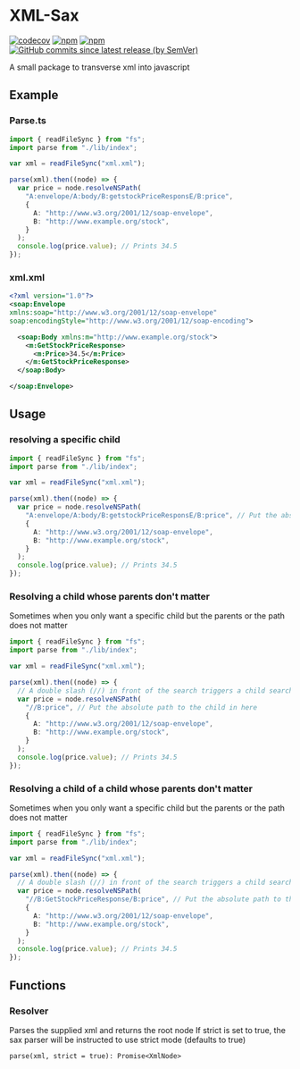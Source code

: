 # XML-Sax

[![codecov](https://codecov.io/gh/TheDome/xmljs-sax/branch/develop/graph/badge.svg?token=BIEQR9H432)](https://codecov.io/gh/TheDome/xmljs-sax)
[![npm](https://img.shields.io/npm/v/saxxmlparser?color=red&label=version)](https://www.npmjs.com/package/saxxmlparser)
[![npm](https://img.shields.io/npm/dt/saxxmlparser)](https://www.npmjs.com/package/saxxmlparser)
[![GitHub commits since latest release (by SemVer)](https://img.shields.io/github/commits-since/thedome/xmljs-sax/latest)](https://github.com/TheDome/xmljs-sax/compare/master...develop)

A small package to transverse xml into javascript

## Example

### Parse.ts

```typescript
import { readFileSync } from "fs";
import parse from "./lib/index";

var xml = readFileSync("xml.xml");

parse(xml).then((node) => {
  var price = node.resolveNSPath(
    "A:envelope/A:body/B:getstockPriceResponsE/B:price",
    {
      A: "http://www.w3.org/2001/12/soap-envelope",
      B: "http://www.example.org/stock",
    }
  );
  console.log(price.value); // Prints 34.5
});
```

### xml.xml

```xml
<?xml version="1.0"?>
<soap:Envelope
xmlns:soap="http://www.w3.org/2001/12/soap-envelope"
soap:encodingStyle="http://www.w3.org/2001/12/soap-encoding">

  <soap:Body xmlns:m="http://www.example.org/stock">
    <m:GetStockPriceResponse>
      <m:Price>34.5</m:Price>
    </m:GetStockPriceResponse>
  </soap:Body>

</soap:Envelope>
```

## Usage

### resolving a specific child

```typescript
import { readFileSync } from "fs";
import parse from "./lib/index";

var xml = readFileSync("xml.xml");

parse(xml).then((node) => {
  var price = node.resolveNSPath(
    "A:envelope/A:body/B:getstockPriceResponsE/B:price", // Put the absolute path to the child in here
    {
      A: "http://www.w3.org/2001/12/soap-envelope",
      B: "http://www.example.org/stock",
    }
  );
  console.log(price.value); // Prints 34.5
});
```

### Resolving a child whose parents don't matter

Sometimes when you only want a specific child but the parents or the path does not matter

```typescript
import { readFileSync } from "fs";
import parse from "./lib/index";

var xml = readFileSync("xml.xml");

parse(xml).then((node) => {
  // A double slash (//) in front of the search triggers a child search
  var price = node.resolveNSPath(
    "//B:price", // Put the absolute path to the child in here
    {
      A: "http://www.w3.org/2001/12/soap-envelope",
      B: "http://www.example.org/stock",
    }
  );
  console.log(price.value); // Prints 34.5
});
```

### Resolving a child of a child whose parents don't matter

Sometimes when you only want a specific child but the parents or the path does not matter

```typescript
import { readFileSync } from "fs";
import parse from "./lib/index";

var xml = readFileSync("xml.xml");

parse(xml).then((node) => {
  // A double slash (//) in front of the search triggers a child search
  var price = node.resolveNSPath(
    "//B:GetStockPriceResponse/B:price", // Put the absolute path to the child in here
    {
      A: "http://www.w3.org/2001/12/soap-envelope",
      B: "http://www.example.org/stock",
    }
  );
  console.log(price.value); // Prints 34.5
});
```

## Functions

### Resolver

Parses the supplied xml and returns the root node
If strict is set to true, the sax parser will be instructed to use strict mode (defaults to true)

`parse(xml, strict = true): Promise<XmlNode>`
